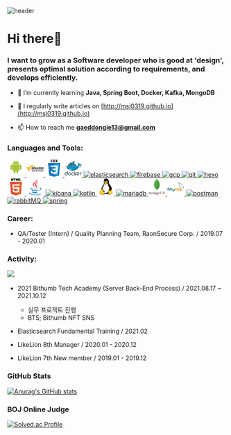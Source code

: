 ![header](https://capsule-render.vercel.app/api?type=waving&color=84C0C6&fontColor=FFFFFF&text=Seungjae's%20GitHub%&fontSize=35&height=250&fontAlign=70)
<h1 align="left">Hi there👋</h1>

<h3 align="left">I want to grow as a Software developer who is good at 'design', presents optimal solution according to requirements, and develops efficiently.</h3>

- 🌱 I’m currently learning **Java, Spring Boot, Docker, Kafka, MongoDB**

- 📝 I regularly write articles on [http://msj0319.github.io](http://msj0319.github.io)

- 📫 How to reach me **gaeddongie13@gmail.com**


<h3 align="left">Languages and Tools:</h3>
<p align="left"> <a href="https://developer.android.com" target="_blank"> <img src="https://raw.githubusercontent.com/devicons/devicon/master/icons/android/android-original-wordmark.svg" alt="android" width="40" height="40"/> </a> <a href="https://aws.amazon.com" target="_blank"> <img src="https://raw.githubusercontent.com/devicons/devicon/master/icons/amazonwebservices/amazonwebservices-original-wordmark.svg" alt="aws" width="40" height="40"/> </a> <a href="https://www.w3schools.com/css/" target="_blank"> <img src="https://raw.githubusercontent.com/devicons/devicon/master/icons/css3/css3-original-wordmark.svg" alt="css3" width="40" height="40"/> </a> <a href="https://www.docker.com/" target="_blank"> <img src="https://raw.githubusercontent.com/devicons/devicon/master/icons/docker/docker-original-wordmark.svg" alt="docker" width="40" height="40"/> </a> <a href="https://www.elastic.co" target="_blank"> <img src="https://www.vectorlogo.zone/logos/elastic/elastic-icon.svg" alt="elasticsearch" width="40" height="40"/> </a> <a href="https://firebase.google.com/" target="_blank"> <img src="https://www.vectorlogo.zone/logos/firebase/firebase-icon.svg" alt="firebase" width="40" height="40"/> </a> <a href="https://cloud.google.com" target="_blank"> <img src="https://www.vectorlogo.zone/logos/google_cloud/google_cloud-icon.svg" alt="gcp" width="40" height="40"/> </a> <a href="https://git-scm.com/" target="_blank"> <img src="https://www.vectorlogo.zone/logos/git-scm/git-scm-icon.svg" alt="git" width="40" height="40"/> </a> <a href="hexo.io/" target="_blank"> <img src="https://www.vectorlogo.zone/logos/hexoio/hexoio-icon.svg" alt="hexo" width="40" height="40"/> </a> <a href="https://www.w3.org/html/" target="_blank"> <img src="https://raw.githubusercontent.com/devicons/devicon/master/icons/html5/html5-original-wordmark.svg" alt="html5" width="40" height="40"/> </a> <a href="https://www.java.com" target="_blank"> <img src="https://raw.githubusercontent.com/devicons/devicon/master/icons/java/java-original.svg" alt="java" width="40" height="40"/> </a> <a href="https://www.elastic.co/kibana" target="_blank"> <img src="https://www.vectorlogo.zone/logos/elasticco_kibana/elasticco_kibana-icon.svg" alt="kibana" width="40" height="40"/> </a> <a href="https://kotlinlang.org" target="_blank"> <img src="https://www.vectorlogo.zone/logos/kotlinlang/kotlinlang-icon.svg" alt="kotlin" width="40" height="40"/> </a> <a href="https://www.linux.org/" target="_blank"> <img src="https://raw.githubusercontent.com/devicons/devicon/master/icons/linux/linux-original.svg" alt="linux" width="40" height="40"/> </a> <a href="https://mariadb.org/" target="_blank"> <img src="https://www.vectorlogo.zone/logos/mariadb/mariadb-icon.svg" alt="mariadb" width="40" height="40"/> </a> <a href="https://www.mongodb.com/" target="_blank"> <img src="https://raw.githubusercontent.com/devicons/devicon/master/icons/mongodb/mongodb-original-wordmark.svg" alt="mongodb" width="40" height="40"/> </a> <a href="https://www.mysql.com/" target="_blank"> <img src="https://raw.githubusercontent.com/devicons/devicon/master/icons/mysql/mysql-original-wordmark.svg" alt="mysql" width="40" height="40"/> </a> <a href="https://postman.com" target="_blank"> <img src="https://www.vectorlogo.zone/logos/getpostman/getpostman-icon.svg" alt="postman" width="40" height="40"/> </a> <a href="https://www.rabbitmq.com" target="_blank"> <img src="https://www.vectorlogo.zone/logos/rabbitmq/rabbitmq-icon.svg" alt="rabbitMQ" width="40" height="40"/> </a> <a href="https://spring.io/" target="_blank"> <img src="https://www.vectorlogo.zone/logos/springio/springio-icon.svg" alt="spring" width="40" height="40"/> </a> </p> </a> </p>

<h3 align="left">Career:</h3>

- QA/Tester (Intern) / Quality Planning Team, RaonSecure Corp. / 2019.07 - 2020.01

<h3 align="left">Activity:</h3>

<img src="https://img.shields.io/badge/2021 Bithumb Tech Acdemy-F47320?style=flat-square&logo=&logoColor=white"/>

- 2021 Bithumb Tech Academy (Server Back-End Process) / 2021.08.17 ~ 2021.10.12
  - 실무 프로젝트 진행
  - BTS; Bithumb NFT SNS
 
- Elasticsearch Fundamental Training / 2021.02

- LikeLion 8th Manager / 2020.01 - 2020.12
 
- LikeLion 7th New member / 2019.01 - 2019.12


<h3 align="left">GitHub Stats</h3>

[![Anurag's GitHub stats](https://github-readme-stats.vercel.app/api?username=msj0319&show_icons=true&theme=tokyonight)](https://github.com/anuraghazra/github-readme-stats) 

<h3 align="left">BOJ Online Judge</h3>

[![Solved.ac Profile](http://mazassumnida.wtf/api/v2/generate_badge?boj=msj0319)](https://solved.ac/msj0319/)
